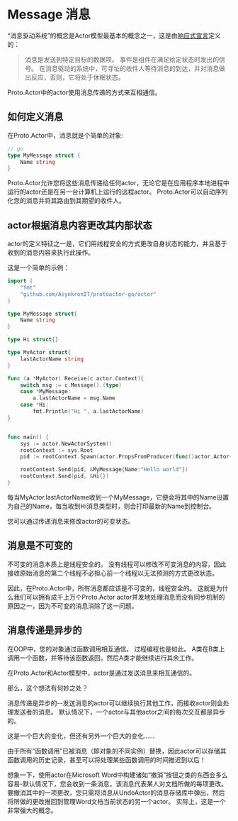 # Message 消息
“消息驱动系统”的概念是Actor模型最基本的概念之一，这是由[响应式宣言](http://www.reactivemanifesto.org/glossary#Message-Driven)定义的：

> 消息是发送到特定目标的数据项。
事件是组件在满足给定状态时发出的信号。
在消息驱动的系统中，可寻址的收件人等待消息的到达，并对消息做出反应，否则，它将处于休眠状态。

Proto.Actor中的actor使用消息传递的方式来互相通信。

## 如何定义消息

在Proto.Actor中，消息就是个简单的对象:

```go
// go
type MyMessage struct {
    Name string
}
```

Proto.Actor允许您将这些消息传递给任何actor，无论它是在应用程序本地进程中运行的actor还是在另一台计算机上运行的远程actor。 
Proto.Actor可以自动序列化您的消息并将其路由到其期望的收件人。

## actor根据消息内容更改其内部状态

actor的定义特征之一是，它们用线程安全的方式更改自身状态的能力，并且基于收到的消息内容来执行此操作。


这是一个简单的示例：

```go
import (
    "fmt"
    "github.com/AsynkronIT/protoactor-go/actor"
)

type MyMessage struct{
    Name string
}

type Hi struct{}

type MyActor struct{
    lastActorName string
}

func (a *MyActor) Receive(c actor.Context){
    switch msg := c.Message().(type)
    case *MyMessage:
        a.lastActorName = msg.Name
    case *Hi:
        fmt.Println("Hi ", a.lastActorName)
}


func main() {
    sys := actor.NewActorSystem()
    rootContext := sys.Root
    pid := rootContext.Spawn(actor.PropsFromProducer(func()actor.Actor{return &MyActor}))

    rootContext.Send(pid, &MyMessage{Name:"Hello world"})
    rootContext.Send(pid, &Hi{})
}
```

每当MyActor.lastActorName收到一个MyMessage，它便会将其中的Name设置为自己的Name，每当收到Hi消息类型时，则会打印最新的Name到控制台。


您可以通过传递消息来修改actor的可变状态。


## 消息是不可变的

不可变的消息本质上是线程安全的。
没有线程可以修改不可变消息的内容，因此接收原始消息的第二个线程不必担心前一个线程以无法预测的方式更改状态。


因此，在Proto.Actor中，所有消息都应该是不可变的，线程安全的。
这就是为什么我们可以拥有成千上万个Proto.Actor actor并发地处理消息而没有同步机制的原因之一，因为不可变的消息消除了这一问题。


## 消息传递是异步的

在OOP中，您的对象通过函数调用相互通信。
过程编程也是如此。 
A类在B类上调用一个函数，并等待该函数返回，然后A类才能继续进行其余工作。


在Proto.Actor和Actor模型中，actor是通过发送消息来相互通信的。


那么，这个想法有何妙之处？


消息传递是异步的--发送消息的actor可以继续执行其他工作，而接收actor则会处理发送者的消息。
默认情况下，一个actor与其他actor之间的每次交互都是异步的。


这是一个巨大的变化，但还有另外一个巨大的变化……


由于所有“函数调用”已被消息（即对象的不同实例）替换，因此actor可以存储其函数调用的历史记录，甚至可以将处理某些函数调用的时间推迟到以后！


想象一下，使用actor在Microsoft Word中构建诸如“撤消”按钮之类的东西会多么容易-默认情况下，您会收到一条消息，该消息代表某人对文档所做的每项更改。
要撤消其中的一项更改，您只需将消息从UndoActor的消息存储库中弹出，然后将所做的更改推回到管理Word文档当前状态的另一个actor。
实际上，这是一个非常强大的概念。